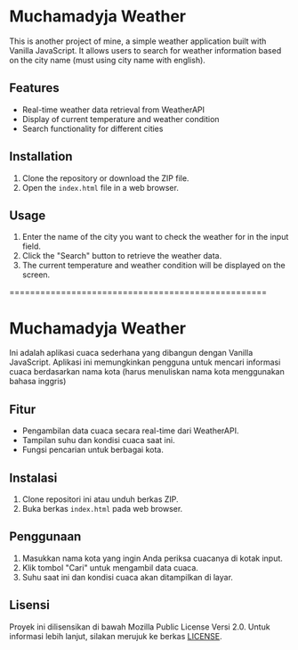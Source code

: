 # Muchamadyja Weather

This is another project of mine, a simple weather application built with Vanilla JavaScript.
It allows users to search for weather information based on the city name (must using city name with english).

## Features

- Real-time weather data retrieval from WeatherAPI
- Display of current temperature and weather condition
- Search functionality for different cities

## Installation

1. Clone the repository or download the ZIP file.
2. Open the `index.html` file in a web browser.

## Usage

1. Enter the name of the city you want to check the weather for in the input field.
2. Click the "Search" button to retrieve the weather data.
3. The current temperature and weather condition will be displayed on the screen.

==================================================

# Muchamadyja Weather

Ini adalah aplikasi cuaca sederhana yang dibangun dengan Vanilla JavaScript. Aplikasi ini memungkinkan pengguna untuk mencari informasi cuaca berdasarkan nama kota (harus menuliskan nama kota menggunakan bahasa inggris)

## Fitur

- Pengambilan data cuaca secara real-time dari WeatherAPI.
- Tampilan suhu dan kondisi cuaca saat ini.
- Fungsi pencarian untuk berbagai kota.

## Instalasi

1. Clone repositori ini atau unduh berkas ZIP.
2. Buka berkas `index.html` pada web browser.

## Penggunaan

1. Masukkan nama kota yang ingin Anda periksa cuacanya di kotak input.
2. Klik tombol "Cari" untuk mengambil data cuaca.
3. Suhu saat ini dan kondisi cuaca akan ditampilkan di layar.

## Lisensi

Proyek ini dilisensikan di bawah Mozilla Public License Versi 2.0. Untuk informasi lebih lanjut, silakan merujuk ke berkas [LICENSE](LICENSE).

